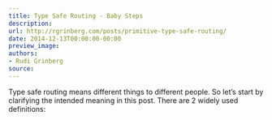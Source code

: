 ```yaml
---
title: Type Safe Routing - Baby Steps
description:
url: http://rgrinberg.com/posts/primitive-type-safe-routing/
date: 2014-12-13T00:00:00-00:00
preview_image:
authors:
- Rudi Grinberg
source:
---
```


<p>Type safe routing means different things to different people. So let’s
start by clarifying the intended meaning in this post. There are 2
widely used definitions:</p>

